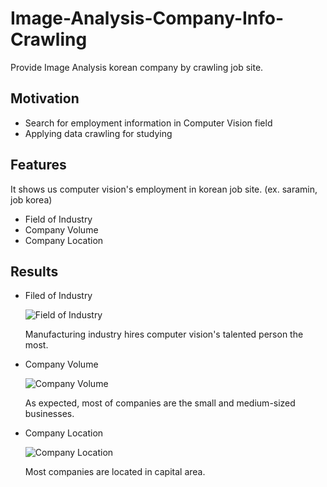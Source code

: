 # Image-Analysis-Company-Info-Crawling

Provide Image Analysis korean company by crawling job site.



## Motivation

- Search for employment information in Computer Vision field
- Applying data crawling for studying



## Features

It shows us computer vision's employment in korean job site. (ex. saramin, job korea)

- Field of Industry
- Company Volume
- Company Location



## Results

- Filed of Industry

  ![Field of Industry](C:\Users\gusgk\Desktop\cap1.JPG)

  Manufacturing industry hires computer vision's talented person the most.

  

- Company Volume

  ![Company Volume](C:\Users\gusgk\Desktop\cap2.JPG)

  As expected, most of companies are the small and medium-sized businesses. 

  

- Company Location

  ![Company Location](C:\Users\gusgk\Desktop\cap3.JPG)

  Most companies are located in capital area.
